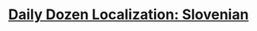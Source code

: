 # [Daily Dozen Localization: Slovenian][t]
[t]:https://github.com/nutritionfactsorg/daily-dozen-localization

